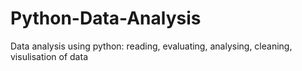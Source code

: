 # Python-Data-Analysis
Data analysis using python: reading, evaluating, analysing, cleaning, visulisation of data
